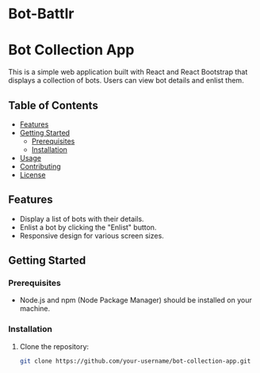﻿# Bot-Battlr
# Bot Collection App

This is a simple web application built with React and React Bootstrap that displays a collection of bots. Users can view bot details and enlist them.

## Table of Contents

- [Features](#features)
- [Getting Started](#getting-started)
  - [Prerequisites](#prerequisites)
  - [Installation](#installation)
- [Usage](#usage)
- [Contributing](#contributing)
- [License](#license)

## Features

- Display a list of bots with their details.
- Enlist a bot by clicking the "Enlist" button.
- Responsive design for various screen sizes.

## Getting Started

### Prerequisites

- Node.js and npm (Node Package Manager) should be installed on your machine.

### Installation

1. Clone the repository:

   ```bash
   git clone https://github.com/your-username/bot-collection-app.git
